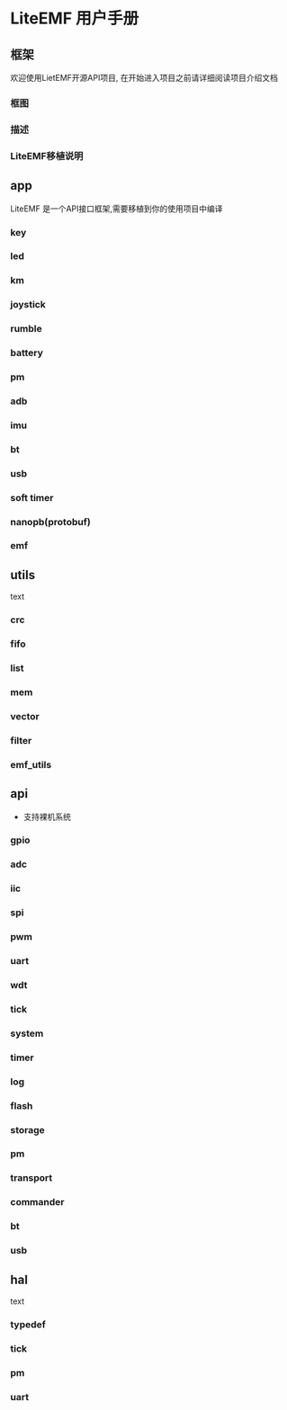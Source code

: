 # LiteEMF 用户手册

## 框架

欢迎使用LietEMF开源API项目, 在开始进入项目之前请详细阅读项目介绍文档

### 框图

### 描述

### LiteEMF移植说明

## app

LiteEMF 是一个API接口框架,需要移植到你的使用项目中编译

### key

### led

### km

### joystick

### rumble

### battery

### pm

### adb

### imu

### bt

### usb

### soft timer

### nanopb(protobuf)

### emf

## utils

text

### crc

### fifo

### list

### mem

### vector

### filter

### emf_utils

## api

* 支持裸机系统

### gpio

### adc

### iic

### spi

### pwm

### uart

### wdt

### tick

### system

### timer

### log

### flash

### storage

### pm

### transport

### commander

### bt

### usb

## hal

text

### typedef

### tick

### pm

### uart
